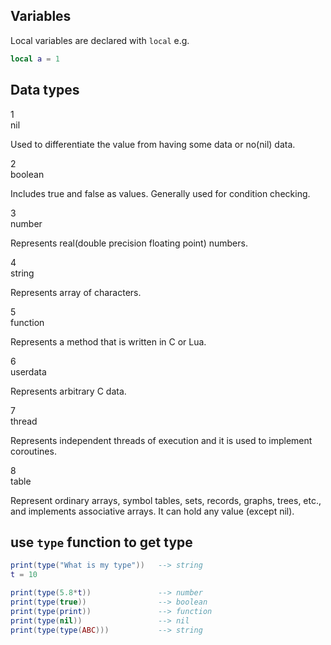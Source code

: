 
## Variables

Local variables are declared with `local`
e.g.
```lua
local a = 1
```


## Data types

1	
nil

Used to differentiate the value from having some data or no(nil) data.

2	
boolean

Includes true and false as values. Generally used for condition checking.

3	
number

Represents real(double precision floating point) numbers.

4	
string

Represents array of characters.

5	
function

Represents a method that is written in C or Lua.

6	
userdata

Represents arbitrary C data.

7	
thread

Represents independent threads of execution and it is used to implement coroutines.

8	
table

Represent ordinary arrays, symbol tables, sets, records, graphs, trees, etc., and implements associative arrays. It can hold any value (except nil).

## use `type` function to get type

```lua
print(type("What is my type"))   --> string
t = 10

print(type(5.8*t))               --> number
print(type(true))                --> boolean
print(type(print))               --> function
print(type(nil))                 --> nil
print(type(type(ABC)))           --> string
```